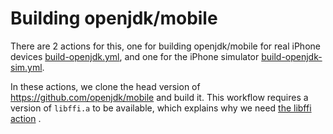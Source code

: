 # Building openjdk/mobile

There are 2 actions for this, one for building openjdk/mobile for real iPhone devices [build-openjdk.yml](.github/workflows/build-openjdk.yml), and one for the iPhone simulator [build-openjdk-sim.yml](.github/workflows/build-openjdk-sim.yml).

In these actions, we clone the head version of https://github.com/openjdk/mobile and build it.
This workflow requires a version of `libffi.a` to be available, which explains why we need 
[the libffi action](ffi.md) .

